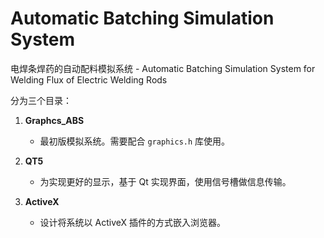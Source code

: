 # Automatic Batching Simulation System

电焊条焊药的自动配料模拟系统 - Automatic Batching Simulation System for Welding Flux of Electric Welding Rods

分为三个目录：
1. **Graphcs_ABS**
    - 最初版模拟系统。需要配合 `graphics.h` 库使用。

2. **QT5**
    - 为实现更好的显示，基于 Qt 实现界面，使用信号槽做信息传输。

3. **ActiveX**
    - 设计将系统以 ActiveX 插件的方式嵌入浏览器。
